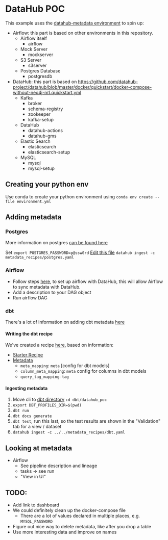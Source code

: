 # DataHub POC
This example uses the [datahub-metadata environment](../envs/datahub-metadata/) to spin up:
- Airflow: this part is based on other environments in this repository.
  - Airflow itself
    - airflow
  - Mock Server
    - mockserver
  - S3 Server
    - s3server
  - Postgres Database
    - postgresdb
- DataHub: this part is based on https://github.com/datahub-project/datahub/blob/master/docker/quickstart/docker-compose-without-neo4j-m1.quickstart.yml
  - Kafka
    - broker
    - schema-registry
    - zookeeper
    - kafka-setup
  - DataHub
    - datahub-actions
    - datahub-gms
  - Elastic Search
    - elasticsearch
    - elasticsearch-setup
  - MySQL
    - mysql
    - mysql-setup


## Creating your python env
Use conda to create your python environment using `conda env create --file environment.yml`

## Adding metadata

### Postgres

More information on postgres [can be found here](https://datahubproject.io/docs/generated/ingestion/sources/postgres)

Set `export POSTGRES_PASSWORD=p@ssw0rd`
[Edit this file](./metadata_recipes/postgres.yaml)
`datahub ingest -c metadata_recipes/postgres.yaml`

### Airflow

- Follow steps [here](https://datahubproject.io/docs/lineage/airflow), to set up airflow with DataHub, this will allow Airflow to sync metadata with DataHub.
- Add a description to your DAG object
- Run airflow DAG

### dbt

There's a lot of information on adding dbt metadata [here](https://datahubproject.io/docs/generated/ingestion/sources/dbt)

#### Writing the dbt recipe
We've created a recipe [here](./metadata_recipes/dbt.yaml), based on information:
- [Starter Recipe](https://datahubproject.io/docs/generated/ingestion/sources/dbt#starter-recipe)
- [Metadata](https://datahubproject.io/docs/generated/ingestion/sources/dbt#dbt-meta-automated-mappings)
  - `meta_mapping`: `meta` [config for dbt models]
  - `column_meta_mapping`: `meta` config for columns in dbt models
  - `query_tag_mapping`: `tag`

#### Ingesting metadata

1. Move cli to [dbt directory](./dbt/datahub_poc) `cd dbt/datahub_poc`
2. `export DBT_PROFILES_DIR=$(pwd)`
3. `dbt run`
4. `dbt docs generate`
5. `dbt test`, run this last, so the test results are shown in the "Validation" tab for a view / dataset
6. `datahub ingest -c ../../metadata_recipes/dbt.yaml`

## Looking at metadata
- Airflow
  - See pipeline description and lineage
  - tasks -> see run
  - "View in UI"

## TODO:
- Add link to dashboard
- We could definitely clean up the docker-compose file
  - There are a lot of values declared in multiple places, e.g. `MYSQL_PASSWORD`
- Figure out nice way to delete metadata, like after you drop a table
- Use more interesting data and improve on names
